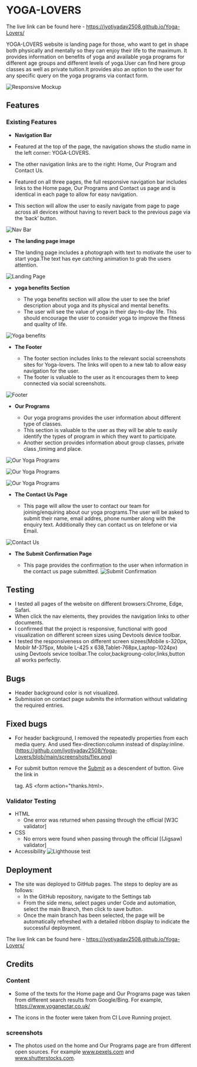  # YOGA-LOVERS
 The live link can be found here -  https://jyotiyadav2508.github.io/Yoga-Lovers/

YOGA-LOVERS website is landing page for those, who want to get in shape both physically and mentally so they can enjoy their life to the maximum. It provides information on benefits of yoga and available yoga programs for different age groups and different levels of yoga.User can find here group classes as well as private tuition.It provides also an option to the user for any specific query on the yoga programs via contact form.

![Responsive Mockup](https://github.com/jyotiyadav2508/Yoga-Lovers/blob/main/screenshots/yoga-lovers-mockup.png)

 ## Features 

### Existing Features

- __Navigation Bar__

 - Featured at the top of the page, the navigation shows the studio name in the left corner: YOGA-LOVERS.
 - The other navigation links are to the right: Home, Our Program and Contact Us.
  - Featured on all three pages, the full responsive navigation bar includes links to the Home page, Our Programs and Contact us page and is identical in each page to allow for easy navigation.
  - This section will allow the user to easily navigate from page to page across all devices without having to revert back to the previous page via the ‘back’ button. 

  ![Nav Bar](https://github.com/jyotiyadav2508/Yoga-Lovers/blob/main/screenshots/yoga-lovers-nav.png)

  - __The landing page image__

  - The landing page includes a photograph with text to motivate the user to start yoga.The text has eye catching animation to grab the users attention.

![Landing Page](https://github.com/jyotiyadav2508/Yoga-Lovers/blob/main/screenshots/yoga-lovers-hero-img.png)

- __yoga benefits Section__

  - The yoga benefits section will allow the user to see the  brief description about yoga and its physical and mental benefits.
  - The user will see the value of yoga in their day-to-day life. This should encourage the user to consider yoga to improve the fitness and quality of life. 

![Yoga benefits](https://github.com/jyotiyadav2508/Yoga-Lovers/blob/main/screenshots/yoga-lovers-benefits.png)

- __The Footer__ 

  - The footer section includes links to the relevant social screenshots sites for Yoga-lovers. The links will open to a new tab to allow easy navigation for the user. 
  - The footer is valuable to the user as it encourages them to keep connected via social screenshots.

![Footer](https://github.com/jyotiyadav2508/Yoga-Lovers/blob/main/screenshots/yoga-lovers-footer.png)

- __Our Programs__

  - Our yoga programs provides the user information about different type of classes. 
  - This section is valuable to the user as they will be able to easily identify the types of program in which they want to participate. 
  - Another section provides information about group classes, private class ,timimg and place.

![Our Yoga Programs](https://github.com/jyotiyadav2508/Yoga-Lovers/blob/main/screenshots/yoga-lovers-programs1.png)

![Our Yoga Programs](https://github.com/jyotiyadav2508/Yoga-Lovers/blob/main/screenshots/yoga-lovers-programs2.png)

![Our Yoga Programs](https://github.com/jyotiyadav2508/Yoga-Lovers/blob/main/screenshots/yoga-lovers-class.png)

- __The Contact Us Page__

  - This page will allow the user to contact our team for joining/enquiring about our yoga programs.The user will be asked to submit their name, email addres, phone number along with the enquiry text. Additionally they can contact us on telefone or via Email.

![Contact Us](https://github.com/jyotiyadav2508/Yoga-Lovers/blob/main/screenshots/yoga-lovers-contactus.png)

- __The Submit Confirmation Page__
  
   - This page provides the confirmation to the user when information in the contact us page submitted.
 ![Submit Confirmation](https://github.com/jyotiyadav2508/Yoga-Lovers/blob/main/screenshots/yoga-lovers-thanku.png) 


## Testing 

- I tested all pages of the website on different browsers:Chrome, Edge, Safari.
- When click the nav elements, they provides the navigation links to other documents. 
- I confirmed that the project is responsive, functional with good visualization on different screen sizes using Devtools device toolbar.
- I tested the responsiveness on different screen sizees(Mobile s-320px, Mobilr M-375px, Mobile L-425 x 638,Tablet-768px,Laptop-1024px) using Devtools sevice toolbar.The color,backgroung-color,links,button all works perfectly.



## Bugs

- Header background color is not visualized.
- Submission on contact page submits the information without validating the required entries.

## Fixed bugs

- For header background, I removed the repeatedly properties from each media query. And used flex-direction:column instead of display:inline.(https://github.com/jyotiyadav2508/Yoga-Lovers/blob/main/screenshots/flex.png)

- For submit button remove the <a href="thanks.html">Submit</a> as a descendent of button. Give the link in <form > tag. AS <form action="thanks.html>.

### Validator Testing 

- HTML
  - One error was returned when passing through the official [W3C validator]
- CSS
  - No errors were found when passing through the official [(Jigsaw) validator]
- Accessibility
  ![Lighthouse test](https://github.com/jyotiyadav2508/Yoga-Lovers/blob/main/screenshots/yoga-lovers-lighthouse.png)

## Deployment

- The site was deployed to GitHub pages. The steps to deploy are as follows: 
  - In the GitHub repository, navigate to the Settings tab 
  - From the side menu, select pages under Code and automation, select the main Branch, then click to save button.
  - Once the main branch has been selected, the page will be automatically refreshed with a detailed ribbon display to indicate the successful deployment. 

The live link can be found here -  https://jyotiyadav2508.github.io/Yoga-Lovers/

## Credits

### Content 

- Some of the texts for the Home page and Our Programs page was taken from different search results from Google/Bing. For example, https://www.yoganectar.co.uk/

- The icons in the footer were taken from CI Love Running project.

### screenshots

- The photos used on the home and Our Programs page are from different open sources. For example www.pexels.com and www.shutterstocks.com.



  

